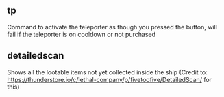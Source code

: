 ## tp
Command to activate the teleporter as though you pressed the button, will fail if the teleporter is on cooldown or not purchased
## detailedscan
Shows all the lootable items not yet collected inside the ship
(Credit to: https://thunderstore.io/c/lethal-company/p/fivetoofive/DetailedScan/ for this)